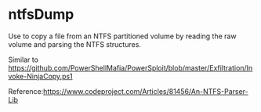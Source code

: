 # ntfsDump
Use to copy a file from an NTFS partitioned volume by reading the raw volume and parsing the NTFS structures.

Similar to https://github.com/PowerShellMafia/PowerSploit/blob/master/Exfiltration/Invoke-NinjaCopy.ps1

Reference:https://www.codeproject.com/Articles/81456/An-NTFS-Parser-Lib
